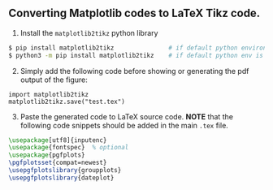 ## Converting Matplotlib codes to LaTeX Tikz code.

1. Install the `matplotlib2tikz` python library

```bash
$ pip install matplotlib2tikz               # if default python environment is python3
$ python3 -m pip install matplotlib2tikz    # if default python env is python2
```


2. Simply add the following code before showing or generating the pdf output of the figure:

```python3
import matplotlib2tikz
matplotlib2tikz.save("test.tex")
```

3. Paste the generated code to LaTeX source code. **NOTE** that the following code snippets should be added in the main `.tex` file.

```tex
\usepackage[utf8]{inputenc}
\usepackage{fontspec}  % optional
\usepackage{pgfplots}
\pgfplotsset{compat=newest}
\usepgfplotslibrary{groupplots}
\usepgfplotslibrary{dateplot}
```
